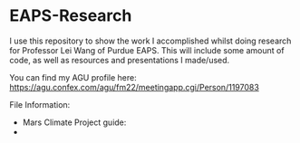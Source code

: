 # EAPS-Research

I use this repository to show the work I accomplished whilst doing research for Professor Lei Wang of Purdue EAPS. This will include some amount of code, as well as resources and presentations I made/used.

You can find my AGU profile here: https://agu.confex.com/agu/fm22/meetingapp.cgi/Person/1197083

File Information:
+ Mars Climate Project guide:
+ 
